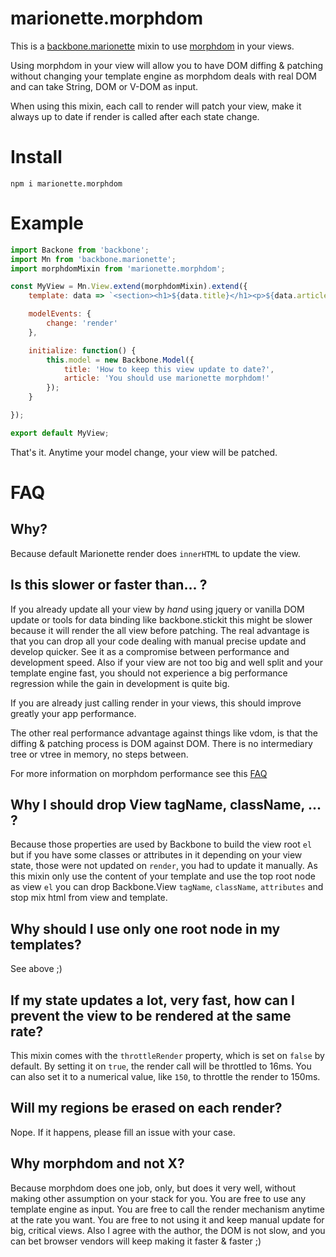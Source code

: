 # marionette.morphdom

This is a [backbone.marionette](https://github.com/marionettejs/backbone.marionette) mixin to use [morphdom](https://github.com/patrick-steele-idem/morphdom) in your views.

Using morphdom in your view will allow you to have DOM diffing & patching without changing your template engine as morphdom deals with real DOM and can take String, DOM or V-DOM as input.

When using this mixin, each call to render will patch your view, make it always up to date if render is called after each state change.


# Install

```
npm i marionette.morphdom
```


# Example

```js
import Backone from 'backbone';
import Mn from 'backbone.marionette';
import morphdomMixin from 'marionette.morphdom';

const MyView = Mn.View.extend(morphdomMixin).extend({
    template: data => `<section><h1>${data.title}</h1><p>${data.article}</p></section>`,

    modelEvents: {
        change: 'render'
    },

    initialize: function() {
        this.model = new Backbone.Model({
            title: 'How to keep this view update to date?',
            article: 'You should use marionette morphdom!'
        });
    }

});

export default MyView;
```

That's it. Anytime your model change, your view will be patched.


# FAQ

## Why?

Because default Marionette render does `innerHTML` to update the view.

## Is this slower or faster than... ?

If you already update all your view by *hand* using jquery or vanilla DOM update or tools for data binding like backbone.stickit this might be slower because it will render the all view before patching. The real advantage is that you can drop all your code dealing with manual precise update and develop quicker. See it as a compromise between performance and development speed. Also if your view are not too big and well split and your template engine fast, you should not experience a big performance regression while the gain in development is quite big.

If you are already just calling render in your views, this should improve greatly your app performance.

The other real performance advantage against things like vdom, is that the diffing & patching process is DOM against DOM. There is no intermediary tree or vtree in memory, no steps between.

For more information on morphdom performance see this [FAQ](https://github.com/patrick-steele-idem/morphdom#faq)

## Why I should drop View tagName, className, ... ?

Because those properties are used by Backbone to build the view root `el` but if you have some classes or attributes in it depending on your view state, those were not updated on `render`, you had to update it manually. As this mixin only use the content of your template and use the top root node as view `el` you can drop Backbone.View `tagName`, `className`, `attributes` and stop mix html from view and template.

## Why should I use only one root node in my templates?

See above ;)

## If my state updates a lot, very fast, how can I prevent the view to be rendered at the same rate?

This mixin comes with the `throttleRender` property, which is set on `false` by default. By setting it on `true`, the render call will be throttled to 16ms. You can also set it to a numerical value, like `150`, to throttle the render to 150ms.

## Will my regions be erased on each render?

Nope. If it happens, please fill an issue with your case.

## Why morphdom and not X?

Because morphdom does one job, only, but does it very well, without making other assumption on your stack for you. You are free to use any template engine as input. You are free to call the render mechanism anytime at the rate you want. You are free to not using it and keep manual update for big, critical views. Also I agree with the author, the DOM is not slow, and you can bet browser vendors will keep making it faster & faster ;)
